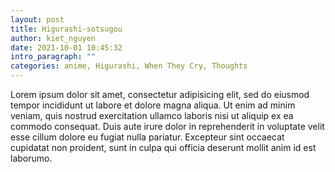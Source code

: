 ```yaml
---
layout: post
title: Higurashi-sotsugou
author: kiet_nguyen
date: 2021-10-01 10:45:32
intro_paragraph: ""
categories: anime, Higurashi, When They Cry, Thoughts
---
```

Lorem ipsum dolor sit amet, consectetur adipisicing elit, sed do eiusmod tempor incididunt ut labore et dolore magna aliqua. Ut enim ad minim veniam, quis nostrud exercitation ullamco laboris nisi ut aliquip ex ea commodo consequat. Duis aute irure dolor in reprehenderit in voluptate velit esse cillum dolore eu fugiat nulla pariatur. Excepteur sint occaecat cupidatat non proident, sunt in culpa qui officia deserunt mollit anim id est laborumo.
